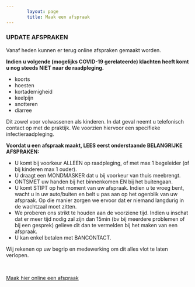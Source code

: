 ```yaml
---
        layout: page
        title: Maak een afspraak
---
```


### UPDATE AFSPRAKEN

Vanaf heden kunnen er terug online afspraken gemaakt worden. 

**Indien u volgende (mogelijks COVID-19 gerelateerde) klachten heeft komt u nog steeds NIET naar de raadpleging.**

* koorts
* hoesten
* kortademigheid
* keelpijn
* snotteren
* diarree

Dit zowel voor volwassenen als kinderen. In dat geval neemt u telefonisch contact op met de praktijk. We voorzien hiervoor een specifieke infectieraadpleging. 

**Voordat u een afspraak maakt, LEES eerst onderstaande BELANGRIJKE AFSPRAKEN:**

- U komt bij voorkeur ALLEEN op raadpleging, of met max 1 begeleider (of bij kinderen max 1 ouder).
- U draagt een MONDMASKER dat u bij voorkeur van thuis meebrengt.
- ONTSMET uw handen bij het binnenkomen EN bij het buitengaan.
- U komt STIPT op het moment van uw afspraak. Indien u te vroeg bent, wacht u in uw auto/buiten en belt u pas aan op het ogenblik van uw afspraak. Op die manier zorgen we ervoor dat er niemand langdurig in de wachtzaal moet zitten.
- We proberen ons strikt te houden aan de voorziene tijd. Indien u inschat dat er meer tijd nodig zal zijn dan 15min (bv bij meerdere problemen of bij een gesprek) gelieve dit dan te vermelden bij het maken van een afspraak.
- U kan enkel betalen met BANCONTACT.

Wij rekenen op uw begrip en medewerking om dit alles vlot te laten verlopen.

<br/>

<a href="http://www.introlution.be/clientwebsites/doctorwebsite_2/logincustom.aspx?domain=huisartsendevaart.be" target="_blank" type="button" class="btn bigbutton" id="menu_afspraak">Maak hier online een afspraak</a>